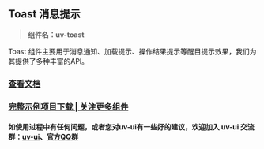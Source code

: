 ## Toast 消息提示

> **组件名：uv-toast**

Toast 组件主要用于消息通知、加载提示、操作结果提示等醒目提示效果，我们为其提供了多种丰富的API。

### <a href="https://www.uvui.cn/components/toast.html" target="_blank">查看文档</a>

### [完整示例项目下载 | 关注更多组件](https://ext.dcloud.net.cn/plugin?name=uv-ui)

#### 如使用过程中有任何问题，或者您对uv-ui有一些好的建议，欢迎加入 uv-ui 交流群：<a href="https://ext.dcloud.net.cn/plugin?id=12287" target="_blank">uv-ui</a>、<a href="https://www.uvui.cn/components/addQQGroup.html" target="_blank">官方QQ群</a>
